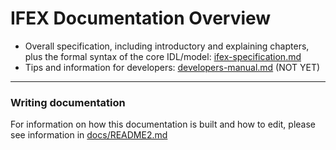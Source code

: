 # IFEX Documentation Overview

- Overall specification, including introductory and explaining chapters, plus the formal syntax of the core IDL/model: [ifex-specification.md](./ifex-specification.md)
- Tips and information for developers: [developers-manual.md](./developers-manual.md) (NOT YET)

----
### Writing documentation

For information on how this documentation is built and how to edit, please see information in [docs/README2.md](https://github.com/COVESA/ifex/blob/master/docs/README2.md)


